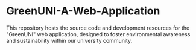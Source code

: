 # GreenUNI-A-Web-Application
This repository hosts the source code and development resources for the "GreenUNI" web application, designed to foster environmental awareness and sustainability within our university community.
